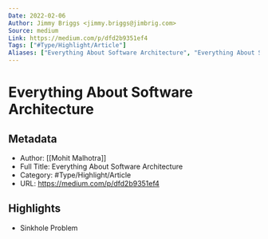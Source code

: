 ```yaml
---
Date: 2022-02-06
Author: Jimmy Briggs <jimmy.briggs@jimbrig.com>
Source: medium
Link: https://medium.com/p/dfd2b9351ef4
Tags: ["#Type/Highlight/Article"]
Aliases: ["Everything About Software Architecture", "Everything About Software Architecture"]
---
```

# Everything About Software Architecture

## Metadata
- Author: [[Mohit Malhotra]]
- Full Title: Everything About Software Architecture
- Category: #Type/Highlight/Article
- URL: https://medium.com/p/dfd2b9351ef4

## Highlights
- Sinkhole Problem
